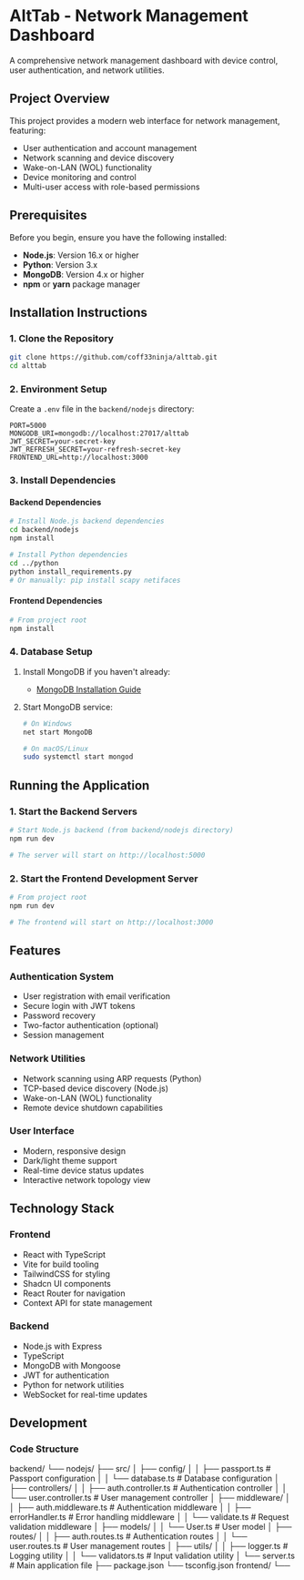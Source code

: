 # AltTab - Network Management Dashboard

A comprehensive network management dashboard with device control, user authentication, and network utilities.

## Project Overview

This project provides a modern web interface for network management, featuring:

- User authentication and account management
- Network scanning and device discovery
- Wake-on-LAN (WOL) functionality
- Device monitoring and control
- Multi-user access with role-based permissions

## Prerequisites

Before you begin, ensure you have the following installed:

- **Node.js**: Version 16.x or higher
- **Python**: Version 3.x
- **MongoDB**: Version 4.x or higher
- **npm** or **yarn** package manager

## Installation Instructions

### 1. Clone the Repository

```bash
git clone https://github.com/coff33ninja/alttab.git
cd alttab
```

### 2. Environment Setup

Create a `.env` file in the `backend/nodejs` directory:

```env
PORT=5000
MONGODB_URI=mongodb://localhost:27017/alttab
JWT_SECRET=your-secret-key
JWT_REFRESH_SECRET=your-refresh-secret-key
FRONTEND_URL=http://localhost:3000
```

### 3. Install Dependencies

#### Backend Dependencies

```bash
# Install Node.js backend dependencies
cd backend/nodejs
npm install

# Install Python dependencies
cd ../python
python install_requirements.py
# Or manually: pip install scapy netifaces
```

#### Frontend Dependencies

```bash
# From project root
npm install
```

### 4. Database Setup

1. Install MongoDB if you haven't already:
   - [MongoDB Installation Guide](https://docs.mongodb.com/manual/installation/)

2. Start MongoDB service:
   ```bash
   # On Windows
   net start MongoDB

   # On macOS/Linux
   sudo systemctl start mongod
   ```

## Running the Application

### 1. Start the Backend Servers

```bash
# Start Node.js backend (from backend/nodejs directory)
npm run dev

# The server will start on http://localhost:5000
```

### 2. Start the Frontend Development Server

```bash
# From project root
npm run dev

# The frontend will start on http://localhost:3000
```

## Features

### Authentication System
- User registration with email verification
- Secure login with JWT tokens
- Password recovery
- Two-factor authentication (optional)
- Session management

### Network Utilities
- Network scanning using ARP requests (Python)
- TCP-based device discovery (Node.js)
- Wake-on-LAN (WOL) functionality
- Remote device shutdown capabilities

### User Interface
- Modern, responsive design
- Dark/light theme support
- Real-time device status updates
- Interactive network topology view

## Technology Stack

### Frontend
- React with TypeScript
- Vite for build tooling
- TailwindCSS for styling
- Shadcn UI components
- React Router for navigation
- Context API for state management

### Backend
- Node.js with Express
- TypeScript
- MongoDB with Mongoose
- JWT for authentication
- Python for network utilities
- WebSocket for real-time updates

## Development

### Code Structure

backend/
└── nodejs/
    ├── src/
    │   ├── config/
    │   │   ├── passport.ts        # Passport configuration
    │   │   └── database.ts        # Database configuration
    │   ├── controllers/
    │   │   ├── auth.controller.ts # Authentication controller
    │   │   └── user.controller.ts # User management controller
    │   ├── middleware/
    │   │   ├── auth.middleware.ts # Authentication middleware
    │   │   ├── errorHandler.ts    # Error handling middleware
    │   │   └── validate.ts        # Request validation middleware
    │   ├── models/
    │   │   └── User.ts           # User model
    │   ├── routes/
    │   │   ├── auth.routes.ts    # Authentication routes
    │   │   └── user.routes.ts    # User management routes
    │   ├── utils/
    │   │   ├── logger.ts         # Logging utility
    │   │   └── validators.ts     # Input validation utility
    │   └── server.ts             # Main application file
    ├── package.json
    └── tsconfig.json
frontend/
└── 
